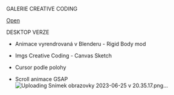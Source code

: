 GALERIE CREATIVE CODING

[Open](https://sarysx.github.io/gallery)

DESKTOP VERZE

* Animace vyrendrovaná v Blenderu - Rigid Body mod

* Imgs Creative Coding - Canvas Sketch

* Cursor podle polohy

* Scroll animace GSAP
![Uploading Snímek obrazovky 2023-06-25 v 20.35.17.png…]()
